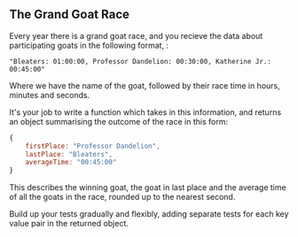 
## The Grand Goat Race

Every year there is a grand goat race, and you recieve the data about participating goats in the following format, :

`"Bleaters: 01:00:00, Professor Dandelion: 00:30:00, Katherine Jr.: 00:45:00"`

Where we have the name of the goat, followed by their race time in hours, minutes and seconds.

It's your job to write a function which takes in this information, and returns an object summarising the outcome of the race in this form:

```js
{
    firstPlace: "Professor Dandelion",
    lastPlace: "Bleaters",
    averageTime: "00:45:00"
}
```

This describes the winning goat, the goat in last place and the average time of all the goats in the race, rounded up to the nearest second. 

Build up your tests gradually and flexibly, adding separate tests for each key value pair in the returned object.



